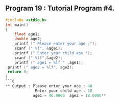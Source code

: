 ## Program 19 : Tutorial Program #4.
```C
#include <stdio.h>
int main()
{
    float age1;
    double age2;
    printf (" Please enter your age ;");
    scanf (" %f", &age1);
    printf (" Enter your child age ");
    scanf (" %lf",&age2);
    printf (" age1 = %lf " ,age1);
 printf (" age2 = %lf", age2);
 return 0;
}
```C
** Output : Please enter your age : 40
             Enter your child age : 18
            age1 = 40.0000  age2 = 18.0000**



